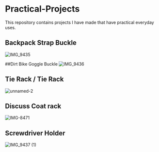 # Practical-Projects
This repository contains projects I have made that have practical everyday uses.

## Backpack Strap Buckle
![IMG_9435](https://github.com/arthchoo3/Practical-Projects/assets/140445967/64deb9d2-73fd-441f-9979-c1b2502de7f1)

##Dirt Bike Goggle Buckle
![IMG_9436](https://github.com/arthchoo3/Practical-Projects/assets/140445967/459f2428-7d19-4057-a025-ccba9c74cb0e)

## Tie Rack / Tie Rack
![unnamed-2](https://github.com/arthchoo3/Practical-Projects/assets/140445967/8450f6db-ce55-4b3c-829c-a4a81c92b427)

## Discuss Coat rack
![IMG-8471](https://github.com/arthchoo3/Practical-Projects/assets/140445967/6ec5de00-3093-42be-a001-4b3241dae43d)

## Screwdriver Holder
![IMG_9437 (1)](https://github.com/arthchoo3/Practical-Projects/assets/140445967/8c266ce4-55a2-45fa-a880-ed8f8889e504)

